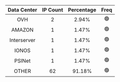 | Data Center | IP Count | Percentage | Freq |
|:------------:|:--------:|:-----------:|:-----:|
| OVH | 2 | 2.94% | 🟢 |
| AMAZON | 1 | 1.47% | 🟢 |
| Interserver | 1 | 1.47% | 🟢 |
| IONOS | 1 | 1.47% | 🟢 |
| PSINet | 1 | 1.47% | 🟢 |
| OTHER | 62 | 91.18% | 🟢 |
